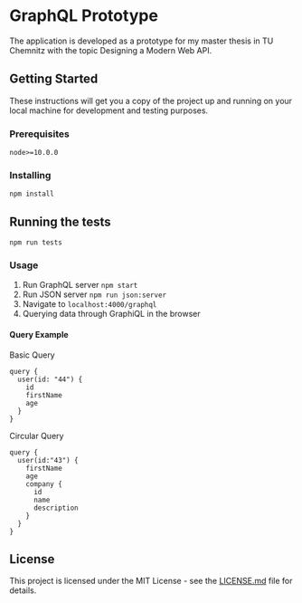 # GraphQL Prototype

The application is developed as a prototype for my master thesis in TU Chemnitz with the topic Designing a Modern Web API.

## Getting Started

These instructions will get you a copy of the project up and running on your local machine for development and testing purposes.

### Prerequisites

```shell
node>=10.0.0
```

### Installing

```shell
npm install
```

## Running the tests

```shell
npm run tests
```

### Usage

1. Run GraphQL server `npm start`
1. Run JSON server `npm run json:server`
1. Navigate to `localhost:4000/graphql`
1. Querying data through GraphiQL in the browser

#### Query Example

Basic Query

```node
query {
  user(id: "44") {
    id
    firstName
    age
  }
}
```

Circular Query

```node
query {
  user(id:"43") {
    firstName
    age
    company {
      id
      name
      description
    }
  }
}
```

## License

This project is licensed under the MIT License - see the [LICENSE.md](LICENSE.md) file for details.
